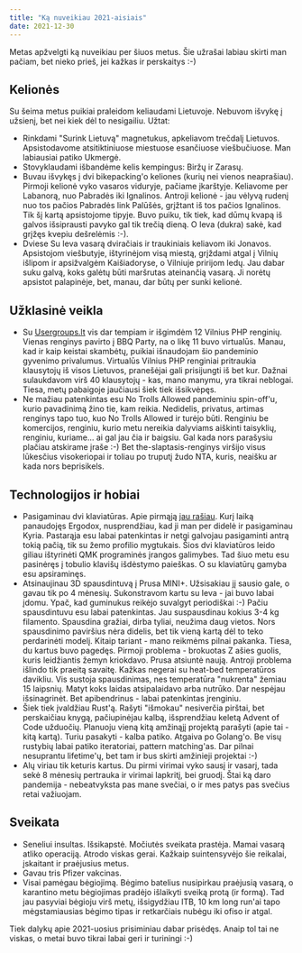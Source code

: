 ```yaml
---
title: "Ką nuveikiau 2021-aisiais"
date: 2021-12-30
---
```


Metas apžvelgti ką nuveikiau per šiuos metus. Šie užrašai labiau skirti man
pačiam, bet nieko prieš, jei kažkas ir perskaitys :-)

## Kelionės

Su šeima metus puikiai praleidom keliaudami Lietuvoje. Nebuvom išvykę į užsienį,
bet nei kiek dėl to nesigailiu. Užtat:

- Rinkdami "Surink Lietuvą" magnetukus, apkeliavom trečdalį Lietuvos.
  Apsistodavome atsitiktiniuose miestuose esančiuose viešbučiuose. Man
  labiausiai patiko Ukmergė.
- Stovyklaudami išbandėme kelis kempingus: Biržų ir Zarasų.
- Buvau išvykęs į dvi bikepacking'o keliones (kurių nei vienos neaprašiau).
  Pirmoji kelionė vyko vasaros viduryje, pačiame įkarštyje. Keliavome per
  Labanorą, nuo Pabradės iki Ignalinos. Antroji kelionė - jau vėlyvą rudenį nuo
  tos pačios Pabradės link Palūšės, grįžtant iš tos pačios Ignalinos. Tik šį
  kartą apsistojome tipyje. Buvo puiku, tik tiek, kad dūmų kvapą iš galvos
  išsiprausti pavyko gal tik trečią dieną. O Ieva (dukra) sakė, kad grįžęs
  kvepiu dešrelėmis :-).
- Dviese Su Ieva vasarą dviračiais ir traukiniais keliavom iki Jonavos.
  Apsistojom viešbutyje, ištyrinėjom visą miestą, grįždami atgal į Vilnių
  išlipom ir apsižvalgėm Kaišiadoryse, o Vilniuje pririjom ledų. Jau dabar suku
  galvą, koks galėtų būti maršrutas ateinančią vasarą. Ji norėtų apsistot
  palapinėje, bet, manau, dar būtų per sunki kelionė.

## Užklasinė veikla

- Su [Usergroups.lt](https://usergroups.lt) vis dar tempiam ir išgimdėm 12 Vilnius
  PHP renginių. Vienas renginys pavirto į BBQ Party, na o likę 11 buvo
  virtualūs. Manau, kad ir kaip keistai skambėtų, puikiai išnaudojam šio
  pandeminio gyvenimo privalumus. Virtualūs Vilnius PHP renginiai pritraukia
  klausytojų iš visos Lietuvos, pranešėjai gali prisijungti iš bet kur. Dažnai
  sulaukdavom virš 40 klausytojų - kas, mano manymu, yra tikrai neblogai. Tiesa,
  metų pabaigoje jaučiausi šiek tiek išsikvėpęs.
- Ne mažiau patenkintas esu No Trolls Allowed pandeminiu spin-off'u, kurio
  pavadinimą žino tie, kam reikia. Nedidelis, privatus, artimas renginys tapo
  tuo, kuo No Trolls Allowed ir turėjo būti. Renginiu be komercijos, renginiu,
  kurio metu nereikia dalyviams aiškinti taisyklių, renginiu, kuriame... ai gal
  jau čia ir baigsiu. Gal kada nors parašysiu plačiau atskirame įraše :-) Bet
  the-slaptasis-renginys viršijo visus lūkesčius visokeriopai ir toliau po
  truputį žudo NTA, kuris, neaišku ar kada nors beprisikels.

## Technologijos ir hobiai

- Pasigaminau dvi klaviatūras. Apie pirmąją [jau rašiau](https://pawka.notrollsallowed.com/posts/2021-03-28/).
  Kurį laiką panaudojęs Ergodox, nusprendžiau, kad ji man per didelė ir
  pasigaminau Kyria. Pastarąja esu labai patenkintas ir netgi galvojau
  pasigaminti antrą tokią pačią, tik su žemo profilio mygtukais. Šios dvi
  klaviatūros leido giliau ištyrinėti QMK programinės įrangos galimybes. Tad
  šiuo metu esu pasinėręs į tobulio klavišų išdėstymo paieškas. O su klaviatūrų
  gamyba esu apsiraminęs.
- Atsinaujinau 3D spausdintuvą į Prusa MINI+. Užsisakiau jį sausio gale, o gavau
  tik po 4 mėnesių. Sukonstravom kartu su Ieva - jai buvo labai įdomu. Ypač, kad
  guminukus reikėjo suvalgyt periodiškai :-) Pačiu
  spausdintuvu esu labai patenkintas. Jau suspausdinau kokius 3-4 kg filamento.
  Spausdina gražiai, dirba tyliai, neužima daug vietos. Nors spausdinimo
  paviršius nėra didelis, bet tik vieną kartą dėl to teko perdarinėti modelį.
  Kitaip tariant - mano reikmėms pilnai pakanka. Tiesa, du kartus buvo pagedęs.
  Pirmoji problema - brokuotas Z ašies guolis, kuris leidžiantis žemyn
  kriokdavo. Prusa atsiuntė naują. Antroji problema išlindo tik praeitą savaitę.
  Kažkas negerai su heat-bed temperatūros davikliu. Vis sustoja spausdinimas,
  nes temperatūra "nukrenta" žemiau 15 laipsnių. Matyt koks laidas atsipalaidavo
  arba nutrūko. Dar nespėjau išsinagrinėt. Bet apibendrinus - labai patenkintas
  įrenginiu.
- Šiek tiek įvaldžiau Rust'ą. Rašyti "išmokau" nesiverčia pirštai, bet
  perskaičiau knygą, pačiupinėjau kalbą, išsprendžiau keletą Advent of Code
  užduočių. Planuoju vieną kitą amžinąjį projektą parašyti (apie tai - kitą
  kartą). Turiu pasakyti - kalba patiko. Atgaiva po Golang'o. Be visų rustybių
  labai patiko iteratoriai, pattern matching'as. Dar pilnai nesuprantu
  lifetime'ų, bet tam ir bus skirti amžinieji projektai :-)
- Alų viriau tik keturis kartus. Du pirmi virimai vyko sausį ir vasarį, tada
  sekė 8 mėnesių pertrauka ir virimai lapkritį, bei gruodį. Štai ką daro
  pandemija - nebeatvyksta pas mane svečiai, o ir mes patys pas svečius retai
  važiuojam.

## Sveikata

- Seneliui insultas. Išsikapstė. Močiutės sveikata prastėja. Mamai vasarą atliko
  operaciją. Atrodo viskas gerai. Kažkaip suintensyvėjo šie reikalai, įskaitant
  ir praėjusius metus.
- Gavau tris Pfizer vakcinas.
- Visai pamėgau bėgiojimą. Bėgimo batelius nusipirkau praėjusią vasarą, o
  karantino metu bėgiojimas pradėjo išlaikyti sveiką protą (ir formą). Tad jau
  pasyviai bėgioju virš metų, išsigydžiau ITB, 10 km long run'ai tapo
  mėgstamiausias bėgimo tipas ir retkarčiais nubėgu iki ofiso ir atgal.

Tiek dalykų apie 2021-uosius prisiminiau dabar prisėdęs. Anaip tol tai ne
viskas, o metai buvo tikrai labai geri ir turiningi :-)

